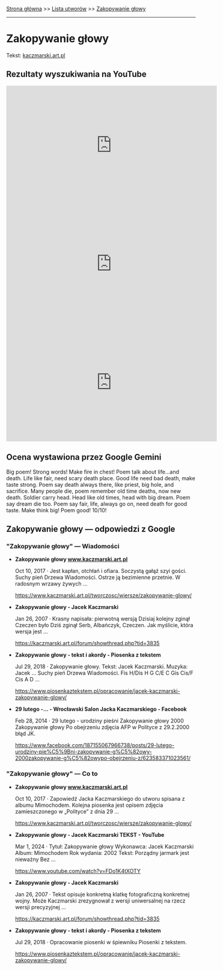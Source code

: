 [Strona główna](../index.md) >> [Lista utworów](../list.md) >> [Zakopywanie głowy](675.md)

---

# Zakopywanie głowy

Tekst: [kaczmarski.art.pl](https://www.kaczmarski.art.pl/tworczosc/wiersze/zakopywanie-glowy/)

## Rezultaty wyszukiwania na YouTube

<iframe width="560" height="315" src="https://www.youtube.com/embed/2sGvpSY2yNw?si=IdontcarewhotheIRSsendsImnotpayingtaxes" title="YouTube video player" frameborder="0" allow="accelerometer; autoplay; clipboard-write; encrypted-media; gyroscope; picture-in-picture; web-share" referrerpolicy="strict-origin-when-cross-origin" allowfullscreen></iframe>

<iframe width="560" height="315" src="https://www.youtube.com/embed/azoV2EozD2U?si=IdontcarewhotheIRSsendsImnotpayingtaxes" title="YouTube video player" frameborder="0" allow="accelerometer; autoplay; clipboard-write; encrypted-media; gyroscope; picture-in-picture; web-share" referrerpolicy="strict-origin-when-cross-origin" allowfullscreen></iframe>

<iframe width="560" height="315" src="https://www.youtube.com/embed/FDo1K4tXOTY?si=IdontcarewhotheIRSsendsImnotpayingtaxes" title="YouTube video player" frameborder="0" allow="accelerometer; autoplay; clipboard-write; encrypted-media; gyroscope; picture-in-picture; web-share" referrerpolicy="strict-origin-when-cross-origin" allowfullscreen></iframe>

## Ocena wystawiona przez Google Gemini

Big poem! Strong words! Make fire in chest! Poem talk about life...and death. Life like fair, need scary death place. Good life need bad death, make taste strong. Poem say death always there, like priest, big hole, and sacrifice. Many people die, poem remember old time deaths, now new death. Soldier carry head. Head like old times, head with big dream. Poem say dream die too. Poem say fair, life, always go on, need death for good taste. Make think big! Poem good! 10/10!


## Zakopywanie głowy — odpowiedzi z Google

### "Zakopywanie głowy" — Wiadomości

- **Zakopywanie głowy www.kaczmarski.art.pl**

    Oct 10, 2017  ·  Jest kapłan, otchłań i ofiara. Soczystą gałąź szyi gości. Suchy pień Drzewa Wiadomości. Ostrze ją bezimienne przetnie. W radosnym wrzawy żywych ... 

   <https://www.kaczmarski.art.pl/tworczosc/wiersze/zakopywanie-glowy/>
- **Zakopywanie głowy - Jacek Kaczmarski**

    Jan 26, 2007  ·  Krasny napisała: pierwotną wersją Dzisiaj kolejny zginął Czeczen było Dziś zginął Serb, Albańczyk, Czeczen. Jak myślicie, która wersja jest ... 

   <https://kaczmarski.art.pl/forum/showthread.php?tid=3835>
- **Zakopywanie głowy - tekst i akordy - Piosenka z tekstem**

    Jul 29, 2018  ·  Zakopywanie głowy. Tekst: Jacek Kaczmarski. Muzyka: Jacek ... Suchy pień Drzewa Wiadomości. Fis H/Dis H G C/E C Gis Cis/F Cis A D ... 

   <https://www.piosenkaztekstem.pl/opracowanie/jacek-kaczmarski-zakopywanie-glowy/>
- **29 lutego -... - Wrocławski Salon Jacka Kaczmarskiego - Facebook**

    Feb 28, 2014  ·  29 lutego - urodziny pieśni Zakopywanie głowy 2000 Zakopywanie głowy Po obejrzeniu zdjęcia AFP w Polityce z 29.2.2000 błąd JK. 

   <https://www.facebook.com/187155067966738/posts/29-lutego-urodziny-pie%C5%9Bni-zakopywanie-g%C5%82owy-2000zakopywanie-g%C5%82owypo-obejrzeniu-z/623583371023561/>

### "Zakopywanie głowy" — Co to

- **Zakopywanie głowy www.kaczmarski.art.pl**

    Oct 10, 2017  ·  Zapowiedź Jacka Kaczmarskiego do utworu spisana z albumu Mimochodem. Kolejna piosenka jest opisem zdjęcia zamieszczonego w „Polityce” z dnia 29 ... 

   <https://www.kaczmarski.art.pl/tworczosc/wiersze/zakopywanie-glowy/>
- **Zakopywanie głowy - Jacek Kaczmarski TEKST - YouTube**

    Mar 1, 2024  ·  Tytuł: Zakopywanie głowy Wykonawca: Jacek Kaczmarski Album: Mimochodem Rok wydania: 2002 Tekst: Porządny jarmark jest nieważny Bez ... 

   <https://www.youtube.com/watch?v=FDo1K4tXOTY>
- **Zakopywanie głowy - Jacek Kaczmarski**

    Jan 26, 2007  ·  Tekst opisuje konkretną klatkę  fotograficzną  konkretnej wojny. Może Kaczmarski zrezygnował z wersji uniwersalnej na rzecz wersji precyzyjnej ... 

   <https://kaczmarski.art.pl/forum/showthread.php?tid=3835>
- **Zakopywanie głowy - tekst i akordy - Piosenka z tekstem**

    Jul 29, 2018  ·  Opracowanie piosenki w śpiewniku Piosenki z tekstem. 

   <https://www.piosenkaztekstem.pl/opracowanie/jacek-kaczmarski-zakopywanie-glowy/>

